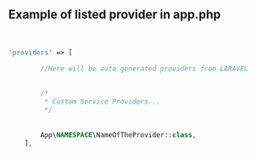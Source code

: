 ## Example of listed provider in app.php
<br/>

```php
'providers' => [

        //Here will be auto generated providers from LARAVEL
        
        
        /*
         * Custom Service Providers...
         */        
         
        
        App\NAMESPACE\NameOfTheProvider::class,
    ],

```
